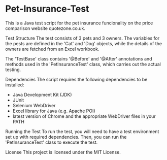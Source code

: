 # Pet-Insurance-Test

This is a Java test script for the pet insurance funcionality on the price comparison website quotezone.co.uk.

Test Structure
The test consists of 3 pets and 3 owners. The variables for the pests are defined in the 'Cat' and 'Dog' objects, while the details of the owners are fetched from an Excel workbook.

The 'TestBase' class contains '@Before' and '@After' annotations and methods used in the 'PetInsuranceTest' class, which carries out the actual testing.


Dependencies
The script requires the following dependencies to be installed:
- Java Development Kit (JDK)
- JUnit
- Selenium WebDriver
- Excel library for Java (e.g. Apache POI)
- latest version of Chrome and the appropriate WebDriver files in your PATH

Running the Test
To run the test, you will need to have a test environment set up with required dependencies. Then, you can run the 'PetInsuranceTest' class to execute the test.

License
This project is licensed under the MIT License.
